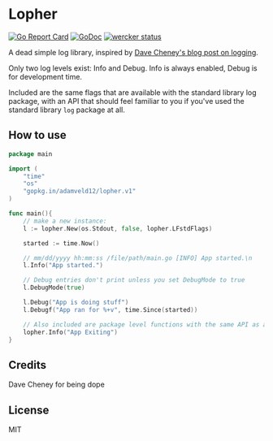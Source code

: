 # Lopher
[![Go Report Card](https://goreportcard.com/badge/github.com/adamveld12/lopher)](https://goreportcard.com/report/github.com/adamveld12/lopher)
[![GoDoc](http://img.shields.io/badge/go-documentation-blue.svg?style=flat-square)](http://godoc.org/github.com/adamveld12/lopher)
[![wercker status](https://app.wercker.com/status/c7ab8a9e5a8b29d22f365f9bd1e808fc/s/master "wercker status")](https://app.wercker.com/project/byKey/c7ab8a9e5a8b29d22f365f9bd1e808fc)

A dead simple log library, inspired by [Dave Cheney's blog post on logging](https://dave.cheney.net/2015/11/05/lets-talk-about-logging).

Only two log levels exist: Info and Debug. Info is always enabled, Debug is for development time.

Included are the same flags that are available with the standard library log package, with an API that
should feel familiar to you if you've used the standard library `log` package at all.

## How to use

```go
package main

import (
    "time"
    "os"
    "gopkg.in/adamveld12/lopher.v1"
)

func main(){
    // make a new instance:
    l := lopher.New(os.Stdout, false, lopher.LFstdFlags)

    started := time.Now()

    // mm/dd/yyyy hh:mm:ss /file/path/main.go [INFO] App started.\n
    l.Info("App started.")

    // Debug entries don't print unless you set DebugMode to true
    l.DebugMode(true)

    l.Debug("App is doing stuff")
    l.Debugf("App ran for %+v", time.Since(started))

    // Also included are package level functions with the same API as an instance
    lopher.Info("App Exiting")
}
```

## Credits

Dave Cheney for being dope

## License

MIT
